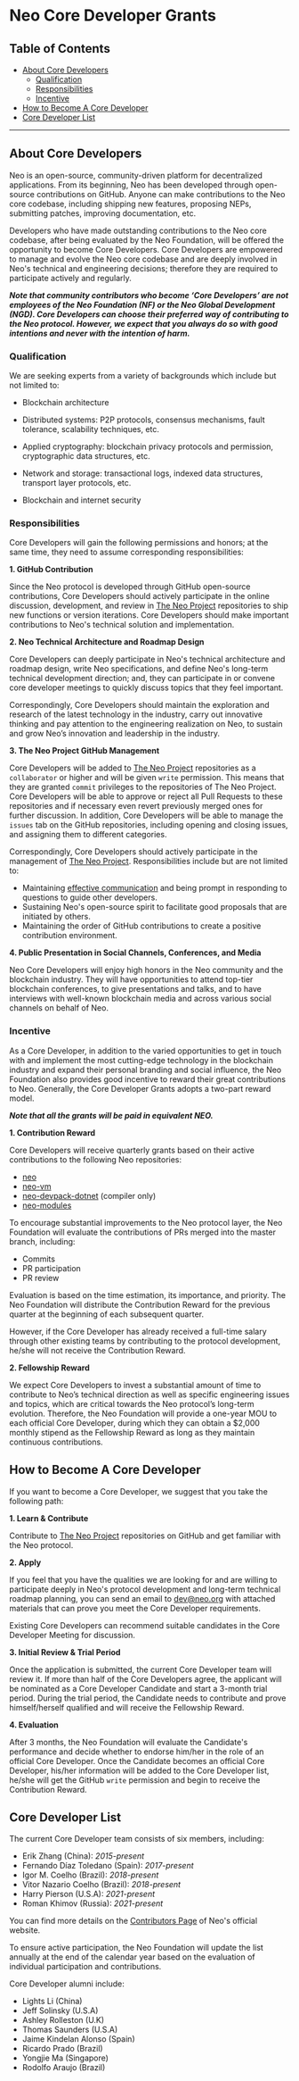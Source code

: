 # Neo Core Developer Grants


## Table of Contents
- [About Core Developers](#about-core-developers)
  - [Qualification](#qualification)
  - [Responsibilities](#responsibilities)
  - [Incentive](#incentive)
- [How to Become A Core Developer](#how-to-become-a-core-developer)
- [Core Developer List](#core-developer-list)
------



## About Core Developers 

Neo is an open-source, community-driven platform for decentralized applications. From its beginning, Neo has been developed through open-source contributions on GitHub. Anyone can make contributions to the Neo core codebase, including shipping new features, proposing NEPs, submitting patches, improving documentation, etc.

Developers who have made outstanding contributions to the Neo core codebase, after being evaluated by the Neo Foundation, will be offered the opportunity to become Core Developers. Core Developers are empowered to manage and evolve the Neo core codebase and are deeply involved in Neo's technical and engineering decisions; therefore they are required to participate actively and regularly.

***Note that community contributors who become ‘Core Developers’ are not employees of the Neo Foundation (NF) or the Neo Global Development (NGD). Core Developers can choose their preferred way of contributing to the Neo protocol. However, we expect that you always do so with good intentions and never with the intention of harm.***



### Qualification

We are seeking experts from a variety of backgrounds which include but not limited to:

- Blockchain architecture

- Distributed systems: P2P protocols, consensus mechanisms, fault tolerance, scalability techniques, etc. 

- Applied cryptography: blockchain privacy protocols and permission, cryptographic data structures, etc.

- Network and storage: transactional logs, indexed data structures, transport layer protocols, etc.

- Blockchain and internet security

  


### Responsibilities

Core Developers will gain the following permissions and honors; at the same time, they need to assume corresponding responsibilities: 

**1. GitHub Contribution**

Since the Neo protocol is developed through GitHub open-source contributions, Core Developers should actively participate in the online discussion, development, and review in [The Neo Project](https://github.com/neo-project) repositories to ship new functions or version iterations. Core Developers should make important contributions to Neo's technical solution and implementation.

**2. Neo Technical Architecture and Roadmap Design**

Core Developers can deeply participate in Neo's technical architecture and roadmap design, write Neo specifications, and define Neo's long-term technical development direction; and, they can participate in or convene core developer meetings to quickly discuss topics that they feel important.

Correspondingly, Core Developers should maintain the exploration and research of the latest technology in the industry, carry out innovative thinking and pay attention to the engineering realization on Neo, to sustain and grow Neo’s innovation and leadership in the industry.

**3. The Neo Project GitHub Management** 

Core Developers will be added to [The Neo Project](https://github.com/neo-project) repositories as a `collaborator` or higher and will be given `write` permission. This means that they are granted `commit` privileges to the repositories of The Neo Project. Core Developers will be able to approve or reject all Pull Requests to these repositories and if necessary even revert previously merged ones for further discussion. In addition, Core Developers will be able to manage the `issues` tab on the GitHub repositories, including opening and closing issues, and assigning them to different categories.

Correspondingly, Core Developers should actively participate in the management of [The Neo Project](https://github.com/neo-project). Responsibilities include but are not limited to:

- Maintaining [effective communication](https://opensource.guide/how-to-contribute/#communicating-effectively) and being prompt in responding to questions to guide other developers.
- Sustaining Neo's open-source spirit to facilitate good proposals that are initiated by others. 
- Maintaining the order of GitHub contributions to create a positive contribution environment.

**4. Public Presentation in Social Channels, Conferences, and Media**

Neo Core Developers will enjoy high honors in the Neo community and the blockchain industry. They will have opportunities to attend top-tier blockchain conferences, to give presentations and talks, and to have interviews with well-known blockchain media and across various social channels on behalf of Neo.



### Incentive

As a Core Developer, in addition to the varied opportunities to get in touch with and implement the most cutting-edge technology in the blockchain industry and expand their personal branding and social influence, the Neo Foundation also provides good incentive to reward their great contributions to Neo. Generally, the Core Developer Grants adopts a two-part reward model. 

***Note that all the grants will be paid in equivalent NEO.***

**1. Contribution Reward**

Core Developers will receive quarterly grants based on their active contributions to the following Neo repositories:

- [neo](https://github.com/neo-project/neo)
- [neo-vm](https://github.com/neo-project/neo-vm)
- [neo-devpack-dotnet](https://github.com/neo-project/neo-devpack-dotnet) (compiler only)
- [neo-modules](https://github.com/neo-project/neo-modules)

To encourage substantial improvements to the Neo protocol layer, the Neo Foundation will evaluate the contributions of PRs merged into the master branch, including: 

- Commits
- PR participation
- PR review

Evaluation is based on the time estimation, its importance, and priority. The Neo Foundation will distribute the Contribution Reward for the previous quarter at the beginning of each subsequent quarter.

However, if the Core Developer has already received a full-time salary through other existing teams by contributing to the protocol development, he/she will not receive the Contribution Reward.

**2. Fellowship Reward**

We expect Core Developers to invest a substantial amount of time to contribute to Neo’s technical direction as well as specific engineering issues and topics, which are critical towards the Neo protocol’s long-term evolution. Therefore, the Neo Foundation will provide a one-year MOU to each official Core Developer, during which they can obtain a $2,000 monthly stipend as the Fellowship Reward as long as they maintain continuous contributions. 





## How to Become A Core Developer 

If you want to become a Core Developer, we suggest that you take the following path:

**1. Learn & Contribute**

Contribute to [The Neo Project](https://github.com/neo-project) repositories on GitHub and get familiar with the Neo protocol. 

**2. Apply**

If you feel that you have the qualities we are looking for and are willing to participate deeply in Neo's protocol development and long-term technical roadmap planning, you can send an email to [dev@neo.org](mailto:dev@neo.org) with attached materials that can prove you meet the Core Developer requirements. 

Existing Core Developers can recommend suitable candidates in the Core Developer Meeting for discussion. 

**3. Initial Review & Trial Period**

Once the application is submitted, the current Core Developer team will review it. If more than half of the Core Developers agree, the applicant will be nominated as a Core Developer Candidate and start a 3-month trial period. During the trial period, the Candidate needs to contribute and prove himself/herself qualified and will receive the Fellowship Reward. 

**4. Evaluation**

After 3 months, the Neo Foundation will evaluate the Candidate's performance and decide whether to endorse him/her in the role of an official Core Developer. Once the Candidate becomes an official Core Developer, his/her information will be added to the Core Developer list, he/she will get the GitHub `write` permission and begin to receive the Contribution Reward. 






## Core Developer List

The current Core Developer team consists of six members, including:

- Erik Zhang (China): *2015-present*
- Fernando Díaz Toledano (Spain): *2017-present*
- Igor M. Coelho (Brazil): *2018-present*
- Vitor Nazario Coelho (Brazil): *2018-present*
- Harry Pierson (U.S.A): *2021-present*
- Roman Khimov (Russia): *2021-present*

You can find more details on the [Contributors Page](https://neo.org/contributors#core-developers) of Neo's official website. 

To ensure active participation, the Neo Foundation will update the list annually at the end of the calendar year based on the evaluation of individual participation and contributions. 

Core Developer alumni include:

- Lights Li (China)
- Jeff Solinsky (U.S.A)
- Ashley Rolleston (U.K)
- Thomas Saunders (U.S.A)
- Jaime Kindelan Alonso  (Spain)
- Ricardo Prado (Brazil)
- Yongjie Ma (Singapore)
- Rodolfo Araujo (Brazil)

